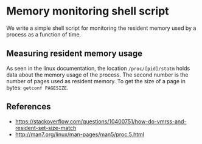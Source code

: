 # Memory monitoring shell script
We write a simple shell script for monitoring the resident memory used by a
process as a function of time.

## Measuring resident memory usage
As seen in the linux documentation, the location `/proc/[pid]/statm`
holds data about the memory usage of the process. The second number is the
number of pages used as resident memory. To get the size of a page in bytes:
`getconf PAGESIZE`.

## References
  * https://stackoverflow.com/questions/10400751/how-do-vmrss-and-resident-set-size-match
  * http://man7.org/linux/man-pages/man5/proc.5.html
